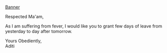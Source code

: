 [Banner](https://i.imgur.com/buhfXkY.png)

Respected Ma'am,

As I am suffering from fever, I would like you to grant few days of leave from yesterday to day after tomorrow.

Yours Obediently,  
Aditi
